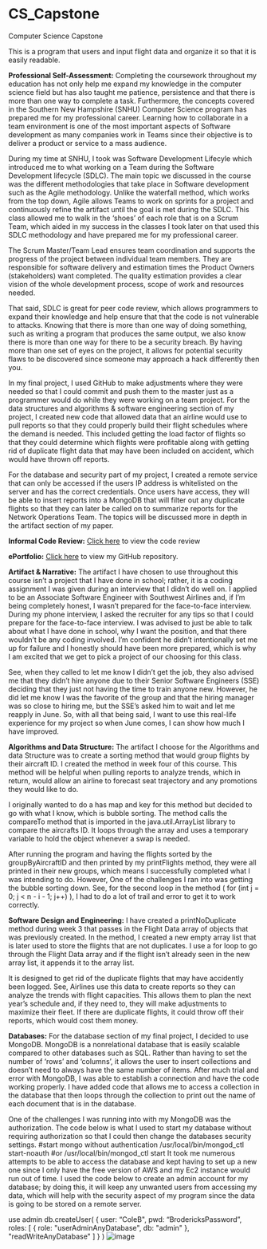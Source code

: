 # CS_Capstone
Computer Science Capstone

This is a program that users and input flight data and organize it so that it is easily readable. 

**Professional Self-Assessment:**
	Completing the coursework throughout my education has not only help me expand my knowledge in the computer science field but has also taught me patience, persistence and that there is more than one way to complete a task. Furthermore, the concepts covered in the Southern New Hampshire (SNHU) Computer Science program has prepared me for my professional career. Learning how to collaborate in a team environment is one of the most important aspects of Software development as many companies work in Teams since their objective is to deliver a product or service to a mass audience. 

During my time at SNHU, I took was Software Development Lifecyle which introduced me to what working on a Team during the Software Development lifecycle (SDLC). The main topic we discussed in the course was the different methodologies that take place in Software development such as the Agile methodology. Unlike the waterfall method, which works from the top down, Agile allows Teams to work on sprints for a project and continuously refine the artifact until the goal is met during the SDLC. This class allowed me to walk in the ‘shoes’ of each role that is on a Scrum Team, which aided in my success in the classes I took later on that used this SDLC methodology and have prepared me for my professional career. 

The Scrum Master/Team Lead ensures team coordination and supports the progress of the project between individual team members. They are responsible for software delivery and estimation times the Product Owners (stakeholders) want completed. The quality estimation provides a clear vision of the whole development process, scope of work and resources needed. 

That said, SDLC is great for peer code review, which allows programmers to expand their knowledge and help ensure that that the code is not vulnerable to attacks. Knowing that there is more than one way of doing something, such as writing a program that produces the same output, we also know there is more than one way for there to be a security breach. By having more than one set of eyes on the project, it allows for potential security flaws to be discovered since someone may approach a hack differently then you. 

In my final project, I used GitHub to make adjustments where they were needed so that I could commit and push them to the master just as a programmer would do while they were working on a team project. For the data structures and algorithms & software engineering section of my project, I created new code that allowed data that an airline would use to pull reports so that they could properly build their flight schedules where the demand is needed. This included getting the load factor of flights so that they could determine which flights were profitable along with getting rid of duplicate flight data that may have been included on accident, which would have thrown off reports. 

For the database and security part of my project, I created a remote service that can only be accessed if the users IP address is whitelisted on the server and has the correct credentials. Once users have access, they will be able to insert reports into a MongoDB that will filter out any duplicate flights so that they can later be called on to summarize reports for the Network Operations Team. The topics will be discussed more in depth in the artifact section of my paper. 

**Informal Code Review:**
[Click here](https://drive.google.com/file/d/1oZc4IMBpLZtUlXO_ty8daN8XWxCpE01d/view?usp=sharing) to view the code review  

**ePortfolio:**
[Click here](https://github.com/broderickcole/CS_Capstone) to view my GitHub repository. 

**Artifact & Narrative:**
	The artifact I have chosen to use throughout this course isn’t a project that I have done in school; rather, it is a coding assignment I was given during an interview that I didn’t do well on. I applied to be an Associate Software Engineer with Southwest Airlines and, if I’m being completely honest, I wasn’t prepared for the face-to-face interview. During my phone interview, I asked the recruiter for any tips so that I could prepare for the face-to-face interview. I was advised to just be able to talk about what I have done in school, why I want the position, and that there wouldn’t be any coding involved. I’m confident he didn’t intentionally set me up for failure and I honestly should have been more prepared, which is why I am excited that we get to pick a project of our choosing for this class. 

See, when they called to let me know I didn’t get the job, they also advised me that they didn’t hire anyone due to their Senior Software Engineers (SSE) deciding that they just not having the time to train anyone new. However, he did let me know I was the favorite of the group and that the hiring manager was so close to hiring me, but the SSE’s asked him to wait and let me reapply in June. So, with all that being said, I want to use this real-life experience for my project so when June comes, I can show how much I have improved.   

**Algorithms and Data Structure:** 
	The artifact I choose for the Algorithms and data Structure was to create a sorting method that would group flights by their aircraft ID. I created the method in week four of this course. This method will be helpful when pulling reports to analyze trends, which in return, would allow an airline to forecast seat trajectory and any promotions they would like to do. 

I originally wanted to do a has map and key for this method but decided to go with what I know, which is bubble sorting. The method calls the compareTo method that is imported in the java.util.ArrayList library to compare the aircrafts ID. It loops through the array and uses a temporary variable to hold the object whenever a swap is needed. 

After running the program and having the flights sorted by the groupByAircraftID and then printed by my printFlights method, they were all printed in their new groups, which means I successfully completed what I was intending to do. However, One of the challenges I ran into was getting the bubble sorting down. See, for the second loop in the method ( for (int j = 0; j < n - i - 1; j++) ), I had to do a lot of trail and error to get it to work correctly.

**Software Design and Engineering:**
	I have created a printNoDuplicate method during week 3 that passes in the Flight Data array of objects that was previously created. In the method, I created a new empty array list that is later used to store the flights that are not duplicates. I use a for loop to go through the Flight Data array and if the flight isn’t already seen in the new array list, it appends it to the array list. 

It is designed to get rid of the duplicate flights that may have accidently been logged. See, Airlines use this data to create reports so they can analyze the trends with flight capacities. This allows them to plan the next year’s schedule and, if they need to, they will make adjustments to maximize their fleet. If there are duplicate flights, it could throw off their reports, which would cost them money. 

**Databases:**
	For the database section of my final project, I decided to use MongoDB. MongoDB is a nonrelational database that is easily scalable compared to other databases such as SQL. Rather than having to set the number of ‘rows’ and ‘columns’, it allows the user to insert collections and doesn’t need to always have the same number of items. After much trial and error with MongoDB, I was able to establish a connection and have the code working properly. I have added code that allows me to access a collection in the database that then loops through the collection to print out the name of each document that is in the database. 

One of the challenges I was running into with my MongoDB was the authorization. The code below is what I used to start my database without requiring authorization so that I could then change the databases security settings.
#start mongo without authentication
/usr/local/bin/mongod_ctl start-noauth
#or
/usr/local/bin/mongod_ctl start
It took me numerous attempts to be able to access the database and kept having to set up a new one since I only have the free version of AWS and my Ec2 instance would run out of time. 
I used the code below to create an admin account for my database; by doing this, it will keep any unwanted users from accessing my data, which will help with the security aspect of my program since the data is going to be stored on a remote server. 
 
use admin
db.createUser(
  {
    user: “ColeB",
    pwd: “BrodericksPassword”, 
    roles: [ { role: "userAdminAnyDatabase", db: "admin" }, "readWriteAnyDatabase" ]
  }
)
![image](https://user-images.githubusercontent.com/83793863/122699069-4beb0280-d20e-11eb-8822-8e2f7c11ffda.png)
